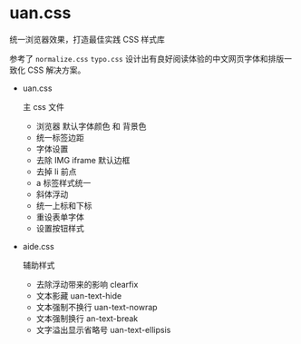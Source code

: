 # uan.css

统一浏览器效果，打造最佳实践 CSS 样式库

参考了 `normalize.css` `typo.css` 设计出有良好阅读体验的中文网页字体和排版一致化 CSS 解决方案。

- uan.css

  主 css 文件
    
    - 浏览器 默认字体颜色 和 背景色
    - 统一标签边距 
    - 字体设置
    - 去除 IMG iframe 默认边框
    - 去掉 li 前点
    - a 标签样式统一
    - 斜体浮动
    - 统一上标和下标 
    - 重设表单字体
    - 设置按钮样式

- aide.css

  辅助样式
    
    - 去除浮动带来的影响 clearfix
    - 文本影藏 uan-text-hide
    - 文本强制不换行 uan-text-nowrap
    - 文本强制换行 an-text-break
    - 文字溢出显示省略号 uan-text-ellipsis

    

